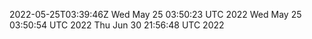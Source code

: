2022-05-25T03:39:46Z
Wed May 25 03:50:23 UTC 2022
Wed May 25 03:50:54 UTC 2022
Thu Jun 30 21:56:48 UTC 2022
